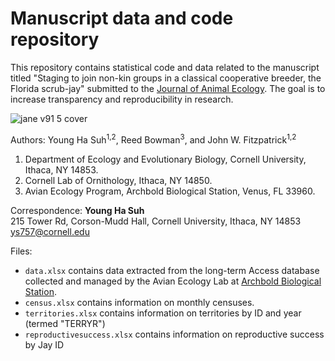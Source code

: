 # Manuscript data and code repository

This repository contains statistical code and data related to the manuscript titled "Staging to join non-kin groups in a classical cooperative breeder, the Florida scrub-jay" submitted to the [Journal of Animal Ecology](https://besjournals.onlinelibrary.wiley.com/journal/13652656). The goal is to increase transparency and reproducibility in research.

![jane v91 5 cover](https://github.com/younghasuh/FLSJstagingdispersers/assets/22403928/3abbeecb-a212-4432-880a-0dd679878dad)


Authors: Young Ha Suh<sup>1,2</sup>, Reed Bowman<sup>3</sup>, and John W. Fitzpatrick<sup>1,2</sup>

1. Department of Ecology and Evolutionary Biology, Cornell University, Ithaca, NY 14853.
2. Cornell Lab of Ornithology, Ithaca, NY 14850.
3. Avian Ecology Program, Archbold Biological Station, Venus, FL 33960.

Correspondence: **Young Ha Suh**  
215 Tower Rd, Corson-Mudd Hall, Cornell University, Ithaca, NY 14853  
ys757@cornell.edu


Files:
- `data.xlsx`  contains data extracted from the long-term Access database collected and managed by the Avian Ecology Lab at [Archbold Biological Station](https://www.archbold-station.org/).  
- `census.xlsx`  contains information on monthly censuses. 
- `territories.xlsx` contains information on territories by ID and year (termed "TERRYR") 
- `reproductivesuccess.xlsx` contains information on reproductive success by Jay ID
